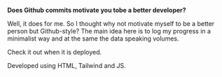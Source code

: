 <strong>Does Github commits motivate you tobe a better developer?</strong>

Well, it does for me. So I thought why not motivate myself to be a better person but Github-style?
The main idea here is to log my progress in a minimalist way and at the same the data speaking volumes.

Check it out when it is deployed.

Developed using HTML, Tailwind and JS.
